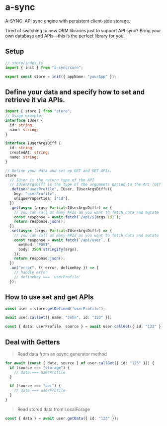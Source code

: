 # a-sync

A-SYNC: API sync engine with persistent client-side storage.

Tired of switching to new ORM libraries just to support API sync? Bring your own database and APIs—this is the perfect library for you!

## Setup

```typescript
// store/index.ts
import { init } from "a-sync/core";

export const store = init({ appName: "yourApp" });
```

## Define your data and specify how to set and retrieve it via APIs.

```typescript
import { store } from "store";
// Usage example:
interface IUser {
  id: string;
  name: string;
}

interface IUserArgsDiff {
  id: string;
  createdAt: string;
  name: string;
}

// Define your data and set up GET and SET APIs.
store
  // IUser is the return type of the API
  // IUserArgsDiff is the type of the arguments passed to the API (GET and SET)
  .define<"userProfile", IUser, IUserArgsDiff>({
    key: "userProfile",
    uniqueProperties: ["id"],
  })
  .get(async (args: Partial<IUserArgsDiff>) => {
    // you can call as many APIs as you want to fetch data and mutate 'userProfile'
    const response = await fetch(`/api/${args.id}`);
    return response.json();
  })
  .set(async (args: Partial<IUserArgsDiff>) => {
    // you can call as many APIs as you want to fetch data and mutate 'userProfile' and save it
    const response = await fetch(`/api/user`, {
      method: "POST",
      body: JSON.stringify(args),
    });
    return response.json();
  })
  .on("error", ({ error, defineKey }) => {
    // handle error
    // defineKey === 'userProfile'
  });
```

## How to use set and get APIs

```typescript
const user = store.getDefined("userProfile");

await user.callSet({ name: "John", id: "123" });

const { data: userProfile, source } = await user.callGet({ id: "123" }); // Async Generator
```

## Deal with Getters

> Read data from an async generator method

```typescript
for await (const { data, source } of user.callGet({ id: "123" })) {
  if (source === "storage") {
    // data === userProfile
  }

  if (source === "api") {
    // data === userProfile
  }
}
```

> Read stored data from LocalForage

```typescript
const { data } = await user.getData({ id: "123" });
```
